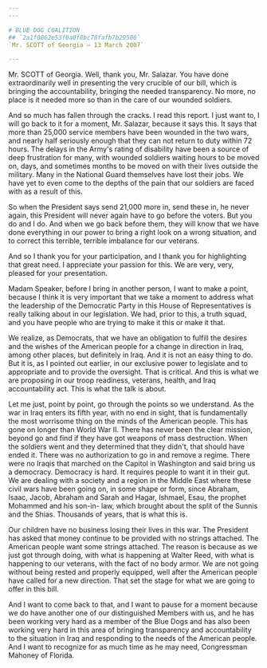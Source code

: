 ```yaml
---
---

# BLUE DOG COALITION
## `2a1f0862e53f0a0f8bc78fafb7b29506`
`Mr. SCOTT of Georgia — 13 March 2007`

---
```



Mr. SCOTT of Georgia. Well, thank you, Mr. Salazar. You have done 
extraordinarily well in presenting the very crucible of our bill, which 
is bringing the accountability, bringing the needed transparency. No 
more, no place is it needed more so than in the care of our wounded 
soldiers.

And so much has fallen through the cracks. I read this report. I just 
want to, I will go back to it for a moment, Mr. Salazar, because it 
says this. It says that more than 25,000 service members have been 
wounded in the two wars, and nearly half seriously enough that they can 
not return to duty within 72 hours. The delays in the Army's rating of 
disability have been a source of deep frustration for many, with 
wounded soldiers waiting hours to be moved on, days, and sometimes 
months to be moved on with their lives outside the military. Many in 
the National Guard themselves have lost their jobs. We have yet to even 
come to the depths of the pain that our soldiers are faced with as a 
result of this.


So when the President says send 21,000 more in, send these in, he 
never again, this President will never again have to go before the 
voters. But you do and I do. And when we go back before them, they will 
know that we have done everything in our power to bring a right look on 
a wrong situation, and to correct this terrible, terrible imbalance for 
our veterans.

And so I thank you for your participation, and I thank you for 
highlighting that great need. I appreciate your passion for this. We 
are very, very, pleased for your presentation.

Madam Speaker, before I bring in another person, I want to make a 
point, because I think it is very important that we take a moment to 
address what the leadership of the Democratic Party in this House of 
Representatives is really talking about in our legislation. We had, 
prior to this, a truth squad, and you have people who are trying to 
make it this or make it that.

We realize, as Democrats, that we have an obligation to fulfill the 
desires and the wishes of the American people for a change in direction 
in Iraq, among other places, but definitely in Iraq. And it is not an 
easy thing to do. But it is, as I pointed out earlier, in our exclusive 
power to legislate and to appropriate and to provide the oversight. 
That is critical. And this is what we are proposing in our troop 
readiness, veterans, health, and Iraq accountability act. This is what 
the talk is about.

Let me just, point by point, go through the points so we understand. 
As the war in Iraq enters its fifth year, with no end in sight, that is 
fundamentally the most worrisome thing on the minds of the American 
people. This has gone on longer than World War II. There has never been 
the clear mission, beyond go and find if they have got weapons of mass 
destruction. When the soldiers went and they determined that they 
didn't, that should have ended it. There was no authorization to go in 
and remove a regime. There were no Iraqis that marched on the Capitol 
in Washington and said bring us a democracy. Democracy is hard. It 
requires people to want it in their gut. We are dealing with a society 
and a region in the Middle East where these civil wars have been going 
on, in some shape or form, since Abraham, Isaac, Jacob, Abraham and 
Sarah and Hagar, Ishmael, Esau, the prophet Mohammed and his son-in-
law, which brought about the split of the Sunnis and the Shias. 
Thousands of years, that is what this is.

Our children have no business losing their lives in this war. The 
President has asked that money continue to be provided with no strings 
attached. The American people want some strings attached. The reason is 
because as we just got through doing, with what is happening at Walter 
Reed, with what is happening to our veterans, with the fact of no body 
armor. We are not going without being rested and properly equipped, 
well after the American people have called for a new direction. That 
set the stage for what we are going to offer in this bill.

And I want to come back to that, and I want to pause for a moment 
because we do have another one of our distinguished Members with us, 
and he has been working very hard as a member of the Blue Dogs and has 
also been working very hard in this area of bringing transparency and 
accountability to the situation in Iraq and responding to the needs of 
the American people. And I want to recognize for as much time as he may 
need, Congressman Mahoney of Florida.